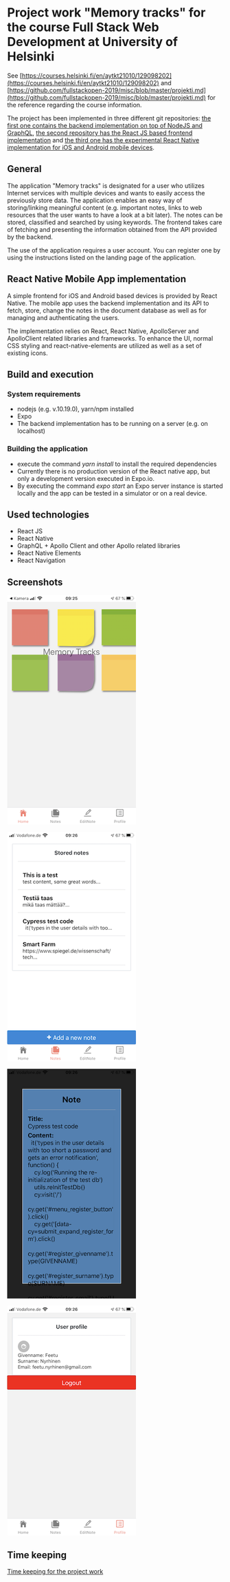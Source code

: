 # Project work "Memory tracks" for the course Full Stack Web Development at University of Helsinki

See [https://courses.helsinki.fi/en/aytkt21010/129098202](https://courses.helsinki.fi/en/aytkt21010/129098202) and [https://github.com/fullstackopen-2019/misc/blob/master/projekti.md](https://github.com/fullstackopen-2019/misc/blob/master/projekti.md) for the reference regarding the course information.

The project has been implemented in three different git repositories: [the first one contains the backend implementation on top of NodeJS and GraphQL](https://github.com/minzen/fullstack_harjoitustyo_backend), [the second repository has the React JS based frontend implementation](https://github.com/minzen/fullstack_harjoitustyo_frontend) and [the third one has the experimental React Native implementation for iOS and Android mobile devices](https://github.com/minzen/fullstackharjoitustyoreactnative).

## General

The application "Memory tracks" is designated for a user who utilizes Internet services with multiple devices and wants to easily access the previously store data. The application enables an easy way of storing/linking meaningful content (e.g. important notes, links to web resources that the user wants to have a look at a bit later). The notes can be stored, classified and searched by using keywords. The frontend takes care of fetching and presenting the information obtained from the API provided by the backend.

The use of the application requires a user account. You can register one by using the instructions listed on the landing page of the application.

## React Native Mobile App implementation

A simple frontend for iOS and Android based devices is provided by React Native. The mobile app uses the backend implementation and its API to fetch, store, change the notes in the document database as well as for managing and authenticating the users.

The implementation relies on React, React Native, ApolloServer and ApolloClient related libraries and frameworks. To enhance the UI, normal CSS styling and react-native-elements are utilized as well as a set of existing icons.

## Build and execution

### System requirements

- nodejs (e.g. v.10.19.0), yarn/npm installed
- Expo
- The backend implementation has to be running on a server (e.g. on localhost)

### Building the application

- execute the command _yarn install_ to install the required dependencies
- Currently there is no production version of the React native app, but only a development version executed in Expo.io.
- By executing the command _expo start_ an Expo server instance is started locally and the app can be tested in a simulator or on a real device.

## Used technologies

- React JS
- React Native
- GraphQL + Apollo Client and other Apollo related libraries
- React Native Elements
- React Navigation

## Screenshots

![Main view](./assets/img/main.png)

![Notes view](./assets/img/notes.png)

![Single note view](./assets/img/note.png)

![Profile view](./assets/img/profile.png)

## Time keeping

[Time keeping for the project work](https://github.com/minzen/fullstack_harjoitustyo_backend/blob/master/tyokirjanpito.md)
